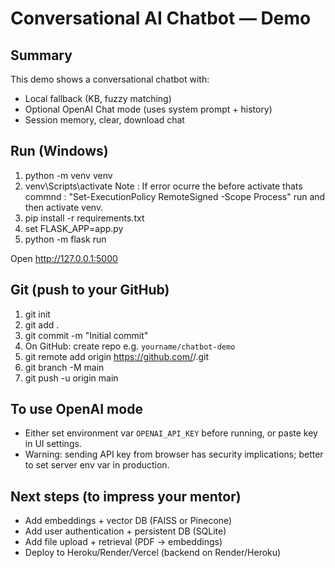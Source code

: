 # Conversational AI Chatbot — Demo

## Summary

This demo shows a conversational chatbot with:

- Local fallback (KB, fuzzy matching)
- Optional OpenAI Chat mode (uses system prompt + history)
- Session memory, clear, download chat

## Run (Windows)

1. python -m venv venv
2. venv\Scripts\activate Note : If error ocurre the before activate thats commnd : "Set-ExecutionPolicy RemoteSigned -Scope Process" run and then activate venv.
3. pip install -r requirements.txt
4. set FLASK_APP=app.py
5. python -m flask run

Open http://127.0.0.1:5000

## Git (push to your GitHub)

1. git init
2. git add .
3. git commit -m "Initial commit"
4. On GitHub: create repo e.g. `yourname/chatbot-demo`
5. git remote add origin https://github.com/<your-username>/<your-repo>.git
6. git branch -M main
7. git push -u origin main

## To use OpenAI mode

- Either set environment var `OPENAI_API_KEY` before running, or paste key in UI settings.
- Warning: sending API key from browser has security implications; better to set server env var in production.

## Next steps (to impress your mentor)

- Add embeddings + vector DB (FAISS or Pinecone)
- Add user authentication + persistent DB (SQLite)
- Add file upload + retrieval (PDF -> embeddings)
- Deploy to Heroku/Render/Vercel (backend on Render/Heroku)
